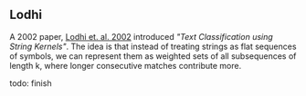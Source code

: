 ## Lodhi
A 2002 paper, [Lodhi et. al. 2002](https://www.jmlr.org/papers/volume2/lodhi02a/lodhi02a.pdf) introduced  <i>"Text Classification using String Kernels"</i>. The idea is that instead of treating strings as flat sequences of symbols, we can represent them as weighted sets of all subsequences of length k, where longer consecutive matches contribute more.

todo: finish